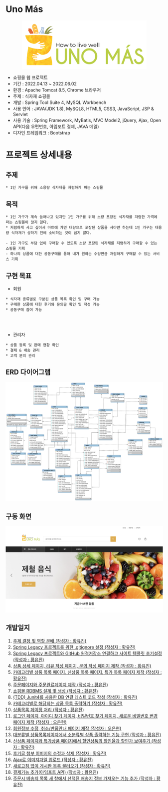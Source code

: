 # Uno Más

<p align="center"><img src="/images/unomas-logo.png" width="400"></p>

* 쇼핑몰 웹 프로젝트
* 기간 : 2022.04.13 ~ 2022.06.02
* 환경 : Apache Tomcat 8.5, Chrome 브라우저
* 주제 : 식자재 쇼핑몰
* 개발 : Spring Tool Suite 4, MySQL Workbench
* 사용 언어 : JAVA(JDK 1.8), MySQL8, HTML5, CSS3, JavaScript, JSP & Servlet
* 사용 기술 : Spring Framework, MyBatis, MVC Model2, jQuery, Ajax, Open API(다음 우편번호, 아임포트 결제, JAVA 메일)
* 디자인 프레임워크 : Bootstrap

# 프로젝트 상세내용
## 주제
```
* 1인 가구를 위해 소용량 식자재를 저렴하게 파는 쇼핑몰
```

## 목적
```
* 1인 가구가 계속 늘어나고 있지만 1인 가구를 위해 소량 포장된 식자재를 저렴한 가격에 파는 쇼핑몰이 많지 않다. 
* 저렴하게 사고 싶어서 마트에 가면 대량으로 포장된 상품을 사야만 하는데 1인 가구는 대용량 식자재가 상하기 전에 소비하는 것이 쉽지 않다.

- 1인 가구도 부담 없이 구매할 수 있도록 소량 포장된 식자재를 저렴하게 구매할 수 있는 쇼핑몰 기획
- 하나의 상품에 대한 공동구매를 통해 내가 원하는 수량만큼 저렴하게 구매할 수 있는 서비스 기획 
```

## 구현 목표
* 회원
```
* 식자재 종류별로 구분된 상품 목록 확인 및 구매 가능
* 구매한 상품에 대한 후기와 문의글 확인 및 작성 가능
* 공동구매 참여 가능
```
<br><br>
* 관리자
```
* 상품 등록 및 판매 현황 확인
* 결제 & 배송 관리
* 고객 문의 관리
```

## ERD 다이어그램

<p align="center"><img src="/images/erdDiagram.png"></p>

## 구동 화면

<p align="center"><img src="/images/unomasMain.png"></p>

## 개발일지
1. [주제 결정 및 역할 분배 (작성자 : 황유진)](DevLog/2022-04-14-uno-mas-dev-log-01.md)<br>
2. [Spring Legacy 프로젝트를 위한 .gitignore 설정 (작성자 : 황유진)](DevLog/2022-04-20-uno-mas-dev-log-02.md)<br>
3. [Spring Legacy 프로젝트와 GitHub 원격저장소 연결하고 사이트 템플릿 초기설정 (작성자 : 황유진)](DevLog/2022-04-21-uno-mas-dev-log-03.md)<br>
4. [상품 상세 페이지, 리뷰 작성 페이지, 문의 작성 페이지 제작 (작성자 : 황유진)](DevLog/2022-04-25-uno-mas-dev-log-04.md)<br>
5. [카테고리별 상품 목록 페이지, 신상품 목록 페이지, 특가 목록 페이지 제작 (작성자 : 황유진)](DevLog/2022-04-26-uno-mas-dev-log-05.md)<br>
6. [주문페이지와 주문완료페이지 제작 (작성자 : 황유진)](DevLog/2022-04-28-uno-mas-dev-log-06.md)<br>
7. [쇼핑몰 RDBMS 설계 및 생성 (작성자 : 황유진)](DevLog/2022-05-01-uno-mas-dev-log-07.md)<br>
8. [(TDD) Junit4를 사용한 DB 연결 테스트 코드 작성 (작성자 : 황유진)](DevLog/2022-05-02-uno-mas-dev-log-08.md)<br>
9. [카테고리별로 해당되는 상품 목록 출력하기 (작성자 : 황유진)](DevLog/2022-05-03-uno-mas-dev-log-09.md)<br>
10. [상품목록 페이징 처리 (작성자 : 황유진)](DevLog/2022-05-03-uno-mas-dev-log-10.md)<br>
11. [로그인 페이지, 아이디 찾기 페이지, 비밀번호 찾기 페이지, 새로운 비밀번호 변경 페이지 제작 (작성자 : 오은현)](DevLog/2022-05-03-uno-mas-dev-log-11.md)<br>
12. [회원정보 수정, 취소/반품안내 페이지 제작 (작성자 : 오은현)](DevLog/2022-05-03-uno-mas-dev-log-12.md)<br>
13. [대분류별 상품목록페이지에서 소분류별 상품 출력하는 기능 구현 (작성자 : 황유진)](DevLog/2022-05-05-uno-mas-dev-log-13.md)<br>
14. [신상품 페이지와 특가상품 페이지에서 할인상품의 할인율과 할인가 보여주기 (작성자 : 황유진)](DevLog/2022-05-10-uno-mas-dev-log-14.md)<br>
15. [후기글 첨부 이미지의 수정과 삭제 (작성자 : 황유진)](DevLog/2022-05-17-uno-mas-dev-log-15.md)<br>
16. [Ajax로 이미지파일 업로드 (작성자 : 황유진)](DevLog/2022-05-18-uno-mas-dev-log-16.md)<br>
17. [새로고침 없이 게시판 목록 불러오기 (작성자 : 황유진)](DevLog/2022-05-22-uno-mas-dev-log-17.md)<br>
18. [결제기능 추가(아임포트 API) (작성자 : 황유진)](DevLog/2022-05-26-uno-mas-dev-log-18.md)<br>
19. [주문시 베송지 목록 새 창에서 선택된 배송지 정보 가져오는 기능 추가 (작성자 : 황유진)](DevLog/2022-05-27-uno-mas-dev-log-19.md)<br>
